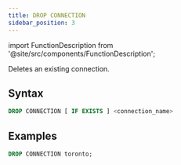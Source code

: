 ```yaml
---
title: DROP CONNECTION
sidebar_position: 3
---
```

import FunctionDescription from '@site/src/components/FunctionDescription';

<FunctionDescription description="Introduced or updated: v1.2.208"/>

Deletes an existing connection.

## Syntax

```sql
DROP CONNECTION [ IF EXISTS ] <connection_name>
```

## Examples

```sql
DROP CONNECTION toronto;
```
